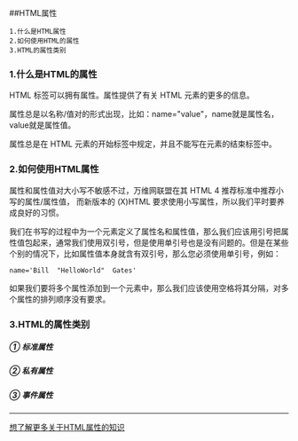 ##HTML属性


```
1.什么是HTML属性
2.如何使用HTML的属性
3.HTML的属性类别
```
### 1.什么是HTML的属性

HTML 标签可以拥有属性。属性提供了有关 HTML 元素的更多的信息。

属性总是以名称/值对的形式出现，比如：name="value"，name就是属性名，value就是属性值。

属性总是在 HTML 元素的开始标签中规定，并且不能写在元素的结束标签中。

### 2.如何使用HTML属性

属性和属性值对大小写不敏感不过，万维网联盟在其 HTML 4 推荐标准中推荐小写的属性/属性值，
而新版本的 (X)HTML 要求使用小写属性，所以我们平时要养成良好的习惯。

我们在书写的过程中为一个元素定义了属性名和属性值，那么我们应该用引号把属性值包起来，通常我们使用双引号，但是使用单引号也是没有问题的。但是在某些个别的情况下，比如属性值本身就含有双引号，那么您必须使用单引号，例如：

```
name='Bill  "HelloWorld"  Gates'
```

如果我们要将多个属性添加到一个元素中，那么我们应该使用空格将其分隔，对多个属性的排列顺序没有要求。

### 3.HTML的属性类别

##### ① 标准属性
##### ② 私有属性
##### ③ 事件属性

---
[想了解更多关于HTML属性的知识](http://www.3wschool.com.cn/tags/html_ref_standardattributes.htm)